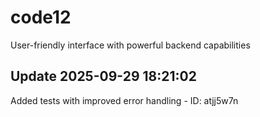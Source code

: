 # code12
User-friendly interface with powerful backend capabilities

## Update 2025-09-29 18:21:02
Added tests with improved error handling - ID: atjj5w7n

